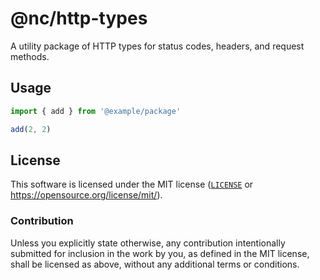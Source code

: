# @nc/http-types

A utility package of HTTP types for status codes, headers, and request methods.

## Usage
```ts
import { add } from '@example/package'

add(2, 2)
```

## License

This software is licensed under the MIT license ([`LICENSE`](./LICENSE) or
<https://opensource.org/license/mit/>).

### Contribution

Unless you explicitly state otherwise, any contribution intentionally submitted
for inclusion in the work by you, as defined in the MIT license, shall be
licensed as above, without any additional terms or conditions.
